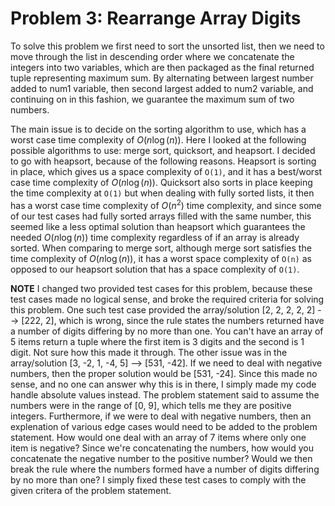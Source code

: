 
# Problem 3: Rearrange Array Digits

To solve this problem we first need to sort the unsorted list, then we need to move through the list in descending order where we concatenate the integers into two variables, which are then packaged as the final returned tuple representing maximum sum. By alternating between largest number added to num1 variable, then second largest added to num2 variable, and continuing on in this fashion, we guarantee the maximum sum of two numbers.

The main issue is to decide on the sorting algorithm to use, which has a worst case time complexity of $O(n\log(n))$. Here I looked at the following possible algorithms to use: merge sort, quicksort, and heapsort. I decided to go with heapsort, because of the following reasons. Heapsort is sorting in place, which gives us a space complexity of `O(1)`, and it has a best/worst case time complexity of $O(n\log(n))$. Quicksort also sorts in place keeping the time complexity at `O(1)` but when dealing with fully sorted lists, it then has a worst case time complexity of $O(n^2)$ time complexity, and since some of our test cases had fully sorted arrays filled with the same number, this seemed like a less optimal solution than heapsort which guarantees the needed $O(n\log(n))$ time complexity regardless of if an array is already sorted. When comparing to merge sort, although merge sort satisfies the time complexity of $O(n\log(n))$, it has a worst space complexity of `O(n)` as opposed to our heapsort solution that has a space complexity of `O(1)`.

**NOTE**
I changed two provided test cases for this problem, because these test cases made no logical sense, and broke the required criteria for solving this problem. One such test case provided the array/solution [2, 2, 2, 2, 2] --> [222, 2], which is wrong, since the rule states the numbers returned have a number of digits differing by no more than one. You can't have an array of 5 items return a tuple where the first item is 3 digits and the second is 1 digit. Not sure how this made it through. The other issue was in the array/solution [3, -2, 1, -4, 5] --> [531, -42]. If we need to deal with negative numbers, then the proper solution would be [531, -24]. Since this made no sense, and no one can answer why this is in there, I simply made my code handle absolute values instead. The problem statement said to assume the numbers were in the range of [0, 9], which tells me they are positive integers. Furthermore, if we were to deal with negative numbers, then an explenation of various edge cases would need to be added to the problem statement. How would one deal with an array of 7 items where only one item is negative? Since we're concatenating the numbers, how would you concatenate the negative number to the positive number? Would we then break the rule where the numbers formed have a number of digits differing by no more than one? I simply fixed these test cases to comply with the given critera of the problem statement.

